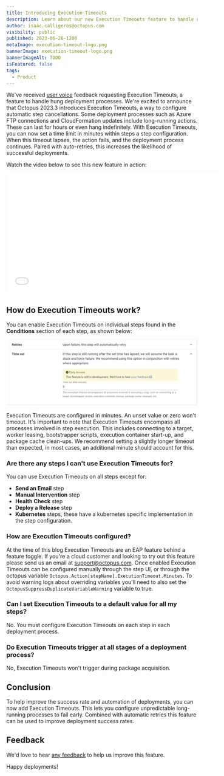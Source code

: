 ```yaml
---
title: Introducing Execution Timeouts
description: Learn about our new Execution Timeouts feature to handle unexpectedly long-running processes
author: isaac.calligeros@octopus.com
visibility: public
published: 2023-06-26-1200
metaImage: execution-timeout-logo.png
bannerImage: execution-timeout-logo.png
bannerImageAlt: TODO
isFeatured: false
tags:
  - Product
---
```


We've received [user voice](https://octopusdeploy.uservoice.com/forums/170787-product-feedback/suggestions/6396476-add-timeout-support-for-individual-steps-and-overa) feedback requesting Execution Timeouts, a feature to handle hung deployment processes. We're excited to announce that Octopus 2023.3 introduces Execution Timeouts, a way to configure automatic step cancellations. Some deployment processes such as Azure FTP connections and CloudFormation updates include long-running actions. These can last for hours or even hang indefinitely. With Execution Timeouts, you can now set a time limit in minutes within steps a step configuration. When this timeout lapses, the action fails, and the deployment process continues. Paired with auto-retries, this increases the likelihood of successful deployments.

Watch the video below to see this new feature in action:

<iframe width="560" height="315" src="TODO" title="YouTube video player" frameborder="0" allow="accelerometer; clipboard-write; encrypted-media; gyroscope; picture-in-picture; web-share" allowfullscreen></iframe>

## How do Execution Timeouts work?

You can enable Execution Timeouts on individual steps found in the **Conditions** section of each step, as shown below:

![Execution Timeouts configuration on a step.](execution-timeout-ui.png)

Execution Timeouts are configured in minutes. An unset value or zero won't timeout. It's important to note that Execution Timeouts encompass all processes involved in step execution. This includes connecting to a target, worker leasing, bootstrapper scripts, execution container start-up, and package cache clean-ups. We recommend setting a slightly longer timeout than expected, in most cases, an additional minute should account for this.

### Are there any steps I can't use Execution Timeouts for?

You can use Execution Timeouts on all steps except for:

- **Send an Email** step
- **Manual Intervention** step
- **Health Check** step
- **Deploy a Release** step
- **Kubernetes** steps, these have a kubernetes specific implementation in the step configuration.

### How are Execution Timeouts configured?

At the time of this blog Execution Timeouts are an EAP feature behind a feature toggle. If you're a cloud customer and looking to try out this feature please send us an email at [support@octopus.com](mailto:support@octopus.com). Once enabled Execution Timeouts can be configured manually through the step UI, or through the octopus variable `Octopus.Action[stepName].ExecutionTimeout.Minutes`. To avoid warning logs about overriding variables you'll need to also set the `OctopusSuppressDuplicateVariableWarning` variable to true.

### Can I set Execution Timeouts to a default value for all my steps?

No. You must configure Execution Timeouts on each step in each deployment process.

### Do Execution Timeouts trigger at all stages of a deployment process?

No, Execution Timeouts won't trigger during package acquisition.

## Conclusion

To help improve the success rate and automation of deployments, you can now add Execution Timeouts. This lets you configure unpredictable long-running processes to fail early. Combined with automatic retries this feature can be used to improve deployment success rates.

## Feedback

We'd love to hear [any feedback](https://oc.to/ActionExecutionTimeOutFeedbackForm) to help us improve this feature.

Happy deployments!